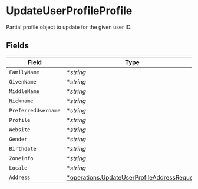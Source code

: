 # UpdateUserProfileProfile

Partial profile object to update for the given user ID.


## Fields

| Field                                                                                                     | Type                                                                                                      | Required                                                                                                  | Description                                                                                               |
| --------------------------------------------------------------------------------------------------------- | --------------------------------------------------------------------------------------------------------- | --------------------------------------------------------------------------------------------------------- | --------------------------------------------------------------------------------------------------------- |
| `FamilyName`                                                                                              | **string*                                                                                                 | :heavy_minus_sign:                                                                                        | N/A                                                                                                       |
| `GivenName`                                                                                               | **string*                                                                                                 | :heavy_minus_sign:                                                                                        | N/A                                                                                                       |
| `MiddleName`                                                                                              | **string*                                                                                                 | :heavy_minus_sign:                                                                                        | N/A                                                                                                       |
| `Nickname`                                                                                                | **string*                                                                                                 | :heavy_minus_sign:                                                                                        | N/A                                                                                                       |
| `PreferredUsername`                                                                                       | **string*                                                                                                 | :heavy_minus_sign:                                                                                        | N/A                                                                                                       |
| `Profile`                                                                                                 | **string*                                                                                                 | :heavy_minus_sign:                                                                                        | N/A                                                                                                       |
| `Website`                                                                                                 | **string*                                                                                                 | :heavy_minus_sign:                                                                                        | N/A                                                                                                       |
| `Gender`                                                                                                  | **string*                                                                                                 | :heavy_minus_sign:                                                                                        | N/A                                                                                                       |
| `Birthdate`                                                                                               | **string*                                                                                                 | :heavy_minus_sign:                                                                                        | N/A                                                                                                       |
| `Zoneinfo`                                                                                                | **string*                                                                                                 | :heavy_minus_sign:                                                                                        | N/A                                                                                                       |
| `Locale`                                                                                                  | **string*                                                                                                 | :heavy_minus_sign:                                                                                        | N/A                                                                                                       |
| `Address`                                                                                                 | [*operations.UpdateUserProfileAddressRequest](../../models/operations/updateuserprofileaddressrequest.md) | :heavy_minus_sign:                                                                                        | N/A                                                                                                       |